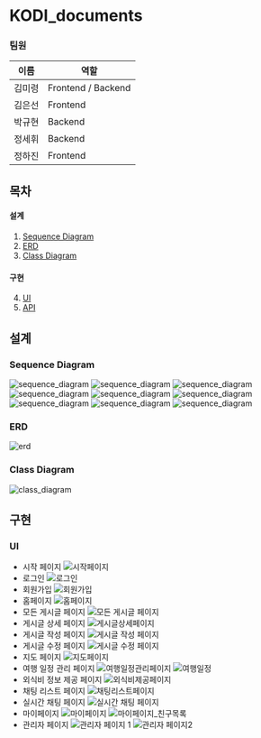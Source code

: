 # KODI_documents

### 팀원
|이름|역할|
|---|---|
|김미령|Frontend / Backend|
|김은선|Frontend|
|박규현|Backend|
|정세휘|Backend|
|정하진|Frontend|

## 목차
#### 설계
1. [Sequence Diagram](#sequence-diagram)
2. [ERD](#erd)
3. [Class Diagram](#class-diagram)

#### 구현
4. [UI](#ui)
5. [API](#api)

## 설계
### Sequence Diagram
![sequence_diagram](https://github.com/Multi-KODI/KODI_documents/blob/main/Sequence%20Diagram/%EC%8B%9C%ED%80%80%EC%8A%A4_%EB%B9%84%ED%9A%8C%EC%9B%90.png)
![sequence_diagram](https://github.com/Multi-KODI/KODI_documents/blob/main/Sequence%20Diagram/%EC%8B%9C%ED%80%80%EC%8A%A4_%ED%9A%8C%EC%9B%90.png)
![sequence_diagram](https://github.com/Multi-KODI/KODI_documents/blob/main/Sequence%20Diagram/%EC%8B%9C%ED%80%80%EC%8A%A4_%EB%A7%88%EC%9D%B4%ED%8E%98%EC%9D%B4%EC%A7%80.png)
![sequence_diagram](https://github.com/Multi-KODI/KODI_documents/blob/main/Sequence%20Diagram/%EC%8B%9C%ED%80%80%EC%8A%A4_%EB%AA%A8%EB%93%A0%EA%B2%8C%EC%8B%9C%EA%B8%80%ED%8E%98%EC%9D%B4%EC%A7%80.png)
![sequence_diagram](https://github.com/Multi-KODI/KODI_documents/blob/main/Sequence%20Diagram/%EC%8B%9C%ED%80%80%EC%8A%A4_%EC%99%B8%EC%8B%9D%EB%B9%84%ED%8E%98%EC%9D%B4%EC%A7%80.png)
![sequence_diagram](https://github.com/Multi-KODI/KODI_documents/blob/main/Sequence%20Diagram/%EC%8B%9C%ED%80%80%EC%8A%A4_%EC%9D%BC%EC%A0%95%EA%B4%80%EB%A6%AC%ED%8E%98%EC%9D%B4%EC%A7%80.png)
![sequence_diagram](https://github.com/Multi-KODI/KODI_documents/blob/main/Sequence%20Diagram/%EC%8B%9C%ED%80%80%EC%8A%A4_%EC%A7%80%EB%8F%84%ED%8E%98%EC%9D%B4%EC%A7%80.png)
![sequence_diagram](https://github.com/Multi-KODI/KODI_documents/blob/main/Sequence%20Diagram/%EC%8B%9C%ED%80%80%EC%8A%A4_%EC%B1%84%ED%8C%85%ED%8E%98%EC%9D%B4%EC%A7%80.png)
![sequence_diagram](https://github.com/Multi-KODI/KODI_documents/blob/main/Sequence%20Diagram/%EC%8B%9C%ED%80%80%EC%8A%A4_%EA%B4%80%EB%A6%AC%EC%9E%90%ED%8E%98%EC%9D%B4%EC%A7%80.png)

### ERD
![erd](https://github.com/Multi-KODI/KODI_documents/blob/main/ERD/ERD.png)

### Class Diagram
![class_diagram](https://github.com/Multi-KODI/KODI_documents/blob/main/Class%20Diagram/Class%20Diagram%20-%20dto.png)

## 구현
### UI
- 시작 페이지
![시작페이지](https://github.com/Multi-KODI/KODI_documents/assets/86556226/a299bc4f-3215-4fbf-9bc9-b80e1911478c)
- 로그인
![로그인](https://github.com/Multi-KODI/KODI_documents/assets/86556226/7cf26b65-df02-4507-b28b-4e7cc82e1954)
- 회원가입
![회원가입](https://github.com/Multi-KODI/KODI_documents/assets/86556226/77b132a4-cf1b-4ac6-a09a-c78336a4b81f)
- 홈페이지
![홈페이지](https://github.com/Multi-KODI/KODI_documents/assets/86556226/cf31e189-2780-4184-bcc8-236c468935c7)
- 모든 게시글 페이지
![모든 게시글 페이지](https://github.com/Multi-KODI/KODI_documents/assets/86556226/1b9ea360-2036-471d-b26a-484bc1967f6a)
- 게시글 상세 페이지
![게시글상세페이지](https://github.com/Multi-KODI/KODI_documents/assets/86556226/ace9b7bd-0388-4210-a6f5-2cff31006ea0)
- 게시글 작성 페이지
![게시글 작성 페이지](https://github.com/Multi-KODI/KODI_documents/assets/86556226/da0fb4f4-b6f5-4510-96ee-29543eb5b587)
- 게시글 수정 페이지
![게시글 수정 페이지](https://github.com/Multi-KODI/KODI_documents/assets/86556226/f13f0cf3-cf90-43d8-bfe7-3e7321628eaa)
- 지도 페이지
![지도페이지](https://github.com/Multi-KODI/KODI_documents/assets/86556226/89b7f6c8-48f0-4603-8091-1a506c15edf8)
- 여행 일정 관리 페이지
![여행일정관리페이지](https://github.com/Multi-KODI/KODI_documents/assets/86556226/dc2efb3b-07d2-477c-a6f4-69b7f34f9307)
![여행일정](https://github.com/Multi-KODI/KODI_documents/assets/86556226/040b0410-0643-4117-b6c7-8354bbe11dae)
- 외식비 정보 제공 페이지
![외식비제공페이지](https://github.com/Multi-KODI/KODI_documents/assets/86556226/d13c0166-9ed9-4694-8601-53a6c17cdca8)
- 채팅 리스트 페이지
![채팅리스트페이지](https://github.com/Multi-KODI/KODI_documents/assets/86556226/b3a2a088-28b1-4fd2-8c01-5a5f5bba7abe)
- 실시간 채팅 페이지
![실시간 채팅 페이지](https://github.com/Multi-KODI/KODI_documents/assets/86556226/f292b1a5-f092-45e1-bdc2-b47b00e11625)
- 마이페이지
![마이페이지](https://github.com/Multi-KODI/KODI_documents/assets/86556226/80923ce4-d417-45e7-b21d-4250328c2ccb)
![마이페이지_친구목록](https://github.com/Multi-KODI/KODI_documents/assets/86556226/4fe73040-646c-4de7-9da2-467a697fe57a)
- 관리자 페이지
![관리자 페이지 1](https://github.com/Multi-KODI/KODI_documents/assets/86556226/7c14e201-87d3-42d8-b207-ce0bf33d6381)
![관리자 페이지2](https://github.com/Multi-KODI/KODI_documents/assets/86556226/479afeec-ab41-4e76-ada5-e8ad51de1cc8)
